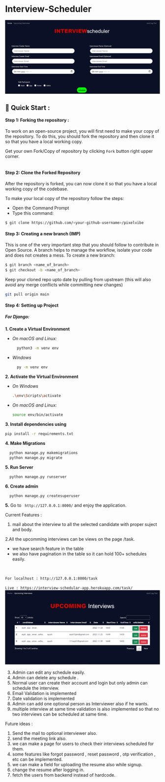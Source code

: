 # Interview-Scheduler
<img src="home.png">

## 🚀 Quick Start :

#### Step 1: Forking the repository :

To work on an open-source project, you will first need to make your copy of the repository. To do this, you should fork the repository and then clone it so that you have a local working copy.

Get your own Fork/Copy of repository by clicking `Fork` button right upper corner.<br><br>

#### Step 2: Clone the Forked Repository

After the repository is forked, you can now clone it so that you have a local working copy of the codebase.

To make your local copy of the repository follow the steps:
- Open the Command Prompt
- Type this command:
  
```bash
$ git clone https://github.com/<your-github-username>/pixelvibe
```


#### Step 3: Creating a new branch (IMP)
This is one of the very important step that you should follow to contribute in Open Source. A branch helps to manage the workflow, isolate your code and does not creates a mess. To create a new branch:
  
```bash
$ git branch <name_of_branch>
$ git checkout -b <name_of_branch>
```

Keep your cloned repo upto date by pulling from upstream (this will also avoid any merge conflicts while committing new changes)
```bash
git pull origin main
```

#### Step 4: Setting up Project

##### For Django:
**1. Create a Virtual Environment**

- *On macOS and Linux:*
  ```bash
    python3 -m venv env
  ```
- *Windows*
  ```bash
    py -m venv env
  ````

**2. Activate the Virtual Environment**
  - *On Windows*
    ```bash
    .\env\Scripts\activate
    ```
  - *On macOS and Linux:*
    ```bash
    source env/bin/activate
    ```

**3. Install dependencies using**
```bash
pip install -r requirements.txt
```

**4. Make Migrations**

```bash
  python manage.py makemigrations
  python manage.py migrate
```
**5. Run Server**

```bash
  python manage.py runserver
```
**6. Create admin**

```bash
  python manage.py createsuperuser
```

**5.** Go to ` http://127.0.0.1:8000/` and enjoy the application.


Current Features : 
1. mail about the interview to all the selected candidate with proper suject and body.

2.All the upcomming interviews can be views on the page /task.
- we have search feature in the table 
- we also have pagination in the table so it can hold 100+ schedules easily. 
<br>

`
For localhost : http://127.0.0.1:8000/task 
`

`
Live : https://interview-schedular-app.herokuapp.com/task/
`
<br>
<img src="alltask.png">

3. Admin can  edit any schedule easily.
4. Admin can delete any schedule .
5. Normal user can create their account and login but only admin can schedule the interview.
6. Email Validation is implemented
7. Date validation is implemented
8. Admin can add one optional person as Interviewer also if he wants.
9. multiple interview at same time validation is also implemented so that no two interviews can be scheduled at same time.


Future ideas :
1. Send the mail to optional interviewer also.
2. send the meeting link also.
3. we can make a page for users to check their interviews scheduled for them.
4. some features like forgot password , reset password , otp verification , etc can be implemented.
5. we can make a field for uploading the resume also while signup.
6. change the resume after logging in.
7. fetch the users from backend instead of hardcode.

